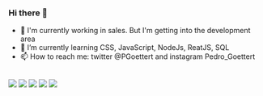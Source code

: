 ### Hi there 👋


- 🔭 I'm currently working in sales. But I'm getting into the development area
- 🌱 I’m currently learning CSS, JavaScript, NodeJs, ReatJS, SQL
- 📫 How to reach me: twitter @PGoettert and instagram Pedro_Goettert


<div style="display: inline_block"><br>
  <img src="https://cdn.jsdelivr.net/gh/devicons/devicon@latest/icons/javascript/javascript-original.svg" />
  <img src="https://cdn.jsdelivr.net/gh/devicons/devicon@latest/icons/typescript/typescript-original.svg" />
  <img src="https://cdn.jsdelivr.net/gh/devicons/devicon@latest/icons/react/react-original.svg" />
  <img src="https://cdn.jsdelivr.net/gh/devicons/devicon@latest/icons/html5/html5-original.svg" />
  <img src="https://cdn.jsdelivr.net/gh/devicons/devicon@latest/icons/css3/css3-original.svg" />
</div>

